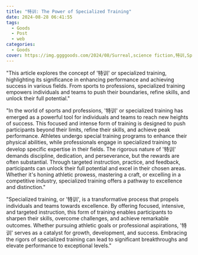 ```yaml
---
title: "特训: The Power of Specialized Training"
date: 2024-08-28 06:41:55
tags:
  - Goods
  - Post
  - web
categories:
  - Goods
cover: https://img.ggggoods.com/2024/08/Surreal,science fiction,特训,Special training,technology,tech,diagrams,renderings,colors_20240830_00001_.png
---
```


"This article explores the concept of '特训' or specialized training, highlighting its significance in enhancing performance and achieving success in various fields. From sports to professions, specialized training empowers individuals and teams to push their boundaries, refine skills, and unlock their full potential."

"In the world of sports and professions, '特训' or specialized training has emerged as a powerful tool for individuals and teams to reach new heights of success. This focused and intense form of training is designed to push participants beyond their limits, refine their skills, and achieve peak performance. Athletes undergo special training programs to enhance their physical abilities, while professionals engage in specialized training to develop specific expertise in their fields. The rigorous nature of '特训' demands discipline, dedication, and perseverance, but the rewards are often substantial. Through targeted instruction, practice, and feedback, participants can unlock their full potential and excel in their chosen areas. Whether it's honing athletic prowess, mastering a craft, or excelling in a competitive industry, specialized training offers a pathway to excellence and distinction."

"Specialized training, or '特训', is a transformative process that propels individuals and teams towards excellence. By offering focused, intensive, and targeted instruction, this form of training enables participants to sharpen their skills, overcome challenges, and achieve remarkable outcomes. Whether pursuing athletic goals or professional aspirations, '特训' serves as a catalyst for growth, development, and success. Embracing the rigors of specialized training can lead to significant breakthroughs and elevate performance to exceptional levels."
